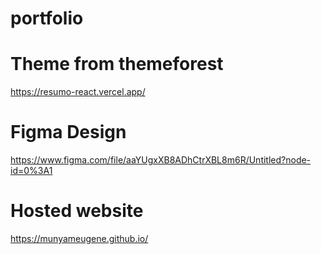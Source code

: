 # portfolio

# Theme from themeforest
https://resumo-react.vercel.app/
# Figma Design
https://www.figma.com/file/aaYUgxXB8ADhCtrXBL8m6R/Untitled?node-id=0%3A1
# Hosted website
https://munyameugene.github.io/
